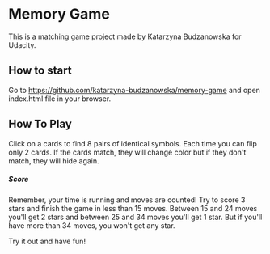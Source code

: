 # Memory Game

This is a matching game project made by Katarzyna Budzanowska for Udacity.

## How to start

Go to https://github.com/katarzyna-budzanowska/memory-game and open index.html file in your browser.

## How To Play
Click on a cards to find 8 pairs of identical symbols. Each time you can flip only 2 cards. If the cards match, they will change color but if they don't match, they will hide again.

##### Score
Remember, your time is running and moves are counted! Try to score 3 stars and finish the game in less than 15 moves. Between 15 and 24 moves you'll get 2 stars and between 25 and 34 moves you'll get 1 star. But if you'll have more than 34 moves, you won't get any star.

Try it out and have fun!
